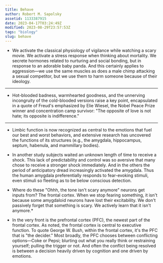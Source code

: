```yaml
---
title: Behave
author: Robert M. Sapolsky
assetid: 1133387915
date: 2023-04-17T03:24:49Z
modified: 2023-08-29T23:57:53Z
tags: "biology"
slug: behave
---
```


*  We activate the classical physiology of vigilance while watching a scary movie. We activate a stress response when thinking about mortality. We secrete hormones related to nurturing and social bonding, but in response to an adorable baby panda. And this certainly applies to aggression—we use the same muscles as does a male chimp attacking a sexual competitor, but we use them to harm someone because of their ideology.

---

*  Hot-blooded badness, warmhearted goodness, and the unnerving incongruity of the cold-blooded versions raise a key point, encapsulated in a quote of Freud's emphasized by Elie Wiesel, the Nobel Peace Prize winner and concentration camp survivor: "The opposite of love is not hate; its opposite is indifference."

---

*  Limbic function is now recognized as central to the emotions that fuel our best and worst behaviors, and extensive research has uncovered the functions of its structures (e.g., the amygdala, hippocampus, septum, habenula, and mammillary bodies).

*  In another study subjects waited an unknown length of time to receive a shock. This lack of predictability and control was so aversive that many chose to receive a stronger shock immediately. And in the others the period of anticipatory dread increasingly activated the amygdala. Thus the human amygdala preferentially responds to fear-evoking stimuli, even stimuli so fleeting as to be below conscious detection.

*  Where do these "Ohhh, the tone isn't scary anymore" neurons get inputs from? The frontal cortex. When we stop fearing something, it isn't because some amygdaloid neurons have lost their excitability. We don't passively forget that something is scary. We actively learn that it isn't anymore.*

*  In the very front is the prefrontal cortex (PFC), the newest part of the frontal cortex. As noted, the frontal cortex is central to executive function. To quote George W. Bush, within the frontal cortex, it's the PFC that is "the decider." Most broadly, the PFC chooses between conflicting options—Coke or Pepsi; blurting out what you really think or restraining yourself; pulling the trigger or not. And often the conflict being resolved is between a decision heavily driven by cognition and one driven by emotions.

